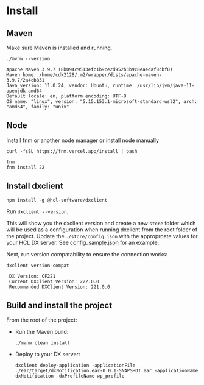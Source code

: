 # Install

## Maven
Make sure Maven is installed and running.
```
./mvnw --version

Apache Maven 3.9.7 (8b094c9513efc1b9ce2d952b3b9c8eaedaf8cbf0)
Maven home: /home/cdk2128/.m2/wrapper/dists/apache-maven-3.9.7/2a4cb831
Java version: 11.0.24, vendor: Ubuntu, runtime: /usr/lib/jvm/java-11-openjdk-amd64
Default locale: en, platform encoding: UTF-8
OS name: "linux", version: "5.15.153.1-microsoft-standard-wsl2", arch: "amd64", family: "unix"
```

## Node
Install fnm or another node manager or install node manually
```
curl -fsSL https://fnm.vercel.app/install | bash

fnm
fnm install 22
```

## Install dxclient
```
npm install -g @hcl-software/dxclient

```

Run `dxclient --version`.

This will show you the dxclient version and create a new `store` folder which will be used as a configuration when running dxclient from the root folder of the project. Update the `./store/config.json` with the approproate values for your HCL DX server. See [config_sample.json](./config_sample.json) for an example.

Next, run version compatability to ensure the connection works:
```
dxclient version-compat

 DX Version: CF221
 Current DXClient Version: 222.0.0
 Recommended DXClient Version: 221.0.0
```

## Build and install the project
From the root of the project:

- Run the Maven build:

  ```
  ./mvnw clean install
  ```

- Deploy to your DX server:

  ```
  dxclient deploy-application -applicationFile ./ear/target/dxNotification.ear-0.0.1-SNAPSHOT.ear -applicationName dxNotification -dxProfileName wp_profile
  ```